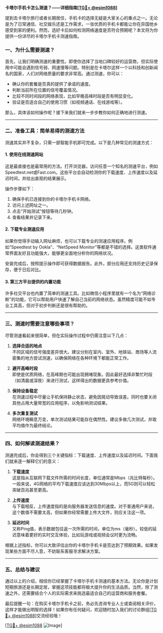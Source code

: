 **卡塔尔手机卡怎么测速？——详细指南[[TG💪+ @esim1088](https://t.me/s/esim1088)]**

提到去卡塔尔旅行或者长期居住，手机卡的选择无疑是大家关心的重点之一。无论是为了日常通信、社交娱乐还是工作需求，一张优质的手机卡都能让你在异国他乡感受到家的便利。然而，选好卡后如何检测网络速度是否符合预期呢？本文将为你提供一份详尽的卡塔尔手机卡测速指南。

### 一、为什么需要测速？

首先，让我们明确测速的重要性。即使你选择了当地口碑较好的运营商，但实际使用中可能会遇到信号弱、网速慢等问题。特别是在卡塔尔这样一个以科技和创新闻名的国家，人们对网络质量的要求非常高。通过测速，你可以：

- 确认你的套餐是否真的提供了承诺的速度。
- 判断当前所在位置的信号覆盖情况。
- 比较不同时间段的网络表现，比如早晚高峰时段是否有明显变化。
- 验证是否适合自己的使用习惯（如视频通话、在线游戏等）。

那么，具体该如何操作呢？接下来我们就来一步步教你如何正确地进行测速。

---

### 二、准备工具：简单易得的测速方法

测速其实并不复杂，只需一部智能手机即可完成。以下是几种常见的测速方式：

#### 1. 使用在线测速网站

这是最直接也是最常用的方法。打开浏览器，访问任意一个知名的测速平台，例如Speedtest.net或Fast.com。这些平台会自动检测你的下载速度、上传速度以及延迟时间，并给出直观的结果展示。

操作步骤如下：
1. 确保手机已连接到你的卡塔尔手机卡网络。
2. 访问上述网址之一。
3. 点击“开始测试”按钮等待几秒钟。
4. 查看结果并记录下来。

#### 2. 下载专业测速应用

如果你觉得手动输入网址麻烦，也可以下载专业的测速应用程序。例如“Speedtest by Ookla”、“NetSpeed Monitor”等都是不错的选择。这类软件通常界面友好且功能强大，能够更全面地分析你的网络状况。

安装完成后，按照提示操作即可获得数据报告。此外，部分应用还支持历史记录保存，便于日后对比。

#### 3. 第三方平台提供的内置功能

许多社交平台也内置了简单的测速工具。比如微信小程序里就有一个名为“网络诊断”的功能，它可以帮助用户快速了解自己当前的网络状态。虽然精度可能不如专业工具高，但对于初步判断还是很有帮助的。

---

### 三、测速时需要注意哪些事项？

尽管测速看起来很简单，但在实际操作过程中仍需注意以下几点：

1. **选择合适的地点**  
   不同区域的信号强度差异很大。建议分别在室内、室外、地铁站、商场等人流密集的地方尝试测速，以确保网络在各种环境下都能正常工作。

2. **避开高峰时段**  
   即使是优质网络，在高峰期也可能出现拥堵现象。因此最好选择非繁忙时段（如清晨或深夜）来进行测试，这样得出的数据更具参考价值。

3. **保持设备稳定**  
   在测速过程中尽量让手机保持静止状态，避免因晃动导致误差。同时也要关闭其他占用大量带宽的应用程序，以免影响测试结果。

4. **多次重复测试**  
   网络环境瞬息万变，单次测试结果可能存在偶然性。建议多做几次测试，并取平均值作为最终结论。

---

### 四、如何解读测速结果？

测速完成后，你会得到三个关键指标：下载速度、上传速度以及延迟时间。下面我们就来逐一解释它们的意义：

1. **下载速度**  
   这是指从互联网下载文件所需的时间长度，单位通常是Mbps（兆比特每秒）。一般来说，4G网络的平均下载速度应该达到30Mbps以上，而5G则可以轻松突破百兆甚至更高。

2. **上传速度**  
   与下载相反，上传速度指的是向服务器发送信息的速度。对于普通用户来说，这个数值不需要太高，但如果你经常需要上传大文件，则应关注这一项。

3. **延迟时间**  
   又称Ping值，表示数据包往返一次所需的时间，单位为ms（毫秒）。较低的延迟意味着更好的实时交互体验，比如玩游戏或视频会议时更为流畅。

根据上述指标，你可以大致评估出你的卡塔尔手机卡是否达到了预期效果。如果发现某些方面不尽人意，不妨联系客服寻求解决方案。

---

### 五、总结与建议

通过以上的介绍，相信你已经掌握了卡塔尔手机卡测速的基本方法。无论你是计划短期旅游还是长期定居，掌握这项技能都将极大提升你的生活品质。当然，除了测速之外，还需要结合个人的实际需求来挑选最适合自己的运营商和服务套餐。

最后提醒一句：在购买卡塔尔手机卡之前，务必先咨询专业人士或查阅相关评价，这样才能做出明智的选择！如果你有任何疑问，欢迎随时加入我们的讨论群组[[TG💪+ @esim1088](https://t.me/s/esim1088)]交流经验哦！

[[TG💪+ @esim1088](https://t.me/s/esim1088) ![Image](https://i.postimg.cc/4NQfJmqS/Snipaste-2025-05-13-00-14-12.png)]